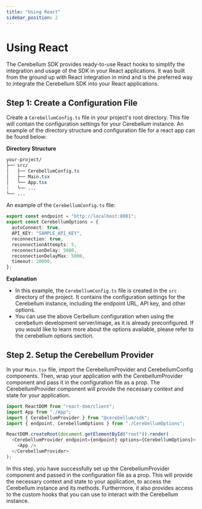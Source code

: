 ```yaml
---
title: "Using React"
sidebar_position: 2
---
```


# Using React

The Cerebellum SDK provides ready-to-use React hooks to simplify the integration and usage of the SDK in your React applications. It was built from the ground up with React integration in mind and is the preferred way to integrate the Cerebellum SDK into your React applications.

## Step 1: Create a Configuration File

Create a `CerebellumConfig.ts` file in your project's root directory. This file will contain the configuration settings for your Cerebellum instance. An example of the directory structure and configuration file for a react app can be found below:

**Directory Structure**

```css
your-project/
├── src/
│   ├── CerebellumConfig.ts
│   ├── Main.tsx
│   └── App.tsx
|   └── ...
└── ...
```

An example of the `CerebellumConfig.ts` file:

```typescript
export const endpoint = "http://localhost:8001";
export const CerebellumOptions = {
  autoConnect: true,
  API_KEY: "SAMPLE_API_KEY",
  reconnection: true,
  reconnectionAttempts: 5,
  reconnectionDelay: 5000,
  reconnectionDelayMax: 5000,
  timeout: 20000,
};
```

**Explanation**

- In this example, the `CerebellumConfig.ts` file is created in the `src` directory of the project. It contains the configuration settings for the Cerebellum instance, including the endpoint URL, API key, and other options.
- You can use the above Cerbellum configuration when using the cerebellum development server/image, as it is already preconfigured. If you would like to learn more about the options available, please refer to the cerebellum options section.

## Step 2. Setup the Cerebellum Provider

In your `Main.tsx` file, import the CerebellumProvider and CerebellumConfig components. Then, wrap your application with the CerebellumProvider component and pass it in the configuration file as a prop. The CerebellumProvider component will provide the necessary context and state for your application.

```typescript
import ReactDOM from "react-dom/client";
import App from "./App";
import { CerebellumProvider } from "@cerebellum/sdk";
import { endpoint, CerebellumOptions } from "./CerebellumOptions";

ReactDOM.createRoot(document.getElementById("root")).render(
  <CerebellumProvider endpoint={endpoint} options={CerebellumOptions}>
    <App />
  </CerebellumProvider>
);
```

In this step, you have successfully set up the CerebellumProvider component and passed in the configuration file as a prop. This will provide the necessary context and state to your application, to access the Cerebellum instance and its methods. Furthermore, it also provides access to the custom hooks that you can use to interact with the Cerebellum instance.
